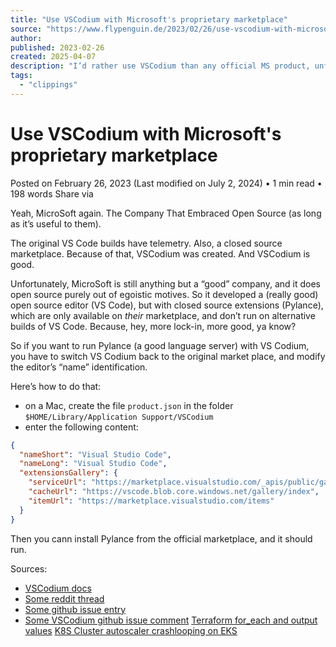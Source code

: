 ```yaml
---
title: "Use VSCodium with Microsoft's proprietary marketplace"
source: "https://www.flypenguin.de/2023/02/26/use-vscodium-with-microsofts-proprietary-marketplace/"
author:
published: 2023-02-26
created: 2025-04-07
description: "I’d rather use VSCodium than any official MS product, unfortunately they blocked it from the official store. Or … tried to, at least."
tags:
  - "clippings"
---
```

<!-- markdownlint-disable MD025 -->

# Use VSCodium with Microsoft's proprietary marketplace

Posted on February 26, 2023 (Last modified on July 2, 2024) • 1 min read • 198 words Share via

Yeah, MicroSoft again. The Company That Embraced Open Source (as long as it’s useful to them).

The original VS Code builds have telemetry. Also, a closed source marketplace. Because of that, VSCodium was created. And VSCodium is good.

Unfortunately, MicroSoft is still anything but a “good” company, and it does open source purely out of egoistic motives. So it developed a (really good) open source editor (VS Code), but with closed source extensions (Pylance), which are only available on *their* marketplace, and don’t run on alternative builds of VS Code. Because, hey, more lock-in, more good, ya know?

So if you want to run Pylance (a good language server) with VS Codium, you have to switch VS Codium back to the original market place, and modify the editor’s “name” identification.

Here’s how to do that:

- on a Mac, create the file `product.json` in the folder `$HOME/Library/Application Support/VSCodium`
- enter the following content:

 ```json
 {
   "nameShort": "Visual Studio Code",
   "nameLong": "Visual Studio Code",
   "extensionsGallery": {
     "serviceUrl": "https://marketplace.visualstudio.com/_apis/public/gallery",
     "cacheUrl": "https://vscode.blob.core.windows.net/gallery/index",
     "itemUrl": "https://marketplace.visualstudio.com/items"
   }
 }
 ```

Then you cann install Pylance from the official marketplace, and it should run.

Sources:

- [VSCodium docs](https://www.flypenguin.de/github.com/VSCodium/vscodium/blob/master/DOCS.md#how-to-use-a-different-extension-gallery)
- [Some reddit thread](https://www.flypenguin.de/www.reddit.com/r/linux/comments/k0s8qw/comment/ggnqes7)
- [Some github issue entry](https://www.flypenguin.de/github.com/flathub/com.vscodium.codium/issues/90)
- [Some VSCodium github issue comment](https://www.flypenguin.de/github.com/VSCodium/vscodium/issues/892#issuecomment-986663776)
[Terraform for\_each and output values](https://www.flypenguin.de/2023/03/14/terraform-for-each-and-output-values/) [K8S Cluster autoscaler crashlooping on EKS](https://www.flypenguin.de/2023/02/23/k8s-cluster-autoscaler-crashlooping-on-eks/)
